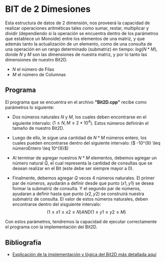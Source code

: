 # BIT de 2 Dimesiones

Esta estructura de datos de 2 dimensión, nos proveerá la capacidad de realizar operaciones aritméticas tales como sumar, restar, multiplicar y dividir (dependiendo si la operación se encuentra dentro de los parámetros que establece un Monoide) entre los elementos de una matriz, y que además tanto la actualización de un elemento, como de una consulta de una operación en un rango determinado (submatriz) en tiempo: $log(N*M)$, donde $N$ y $M$ son las dimensiones de nuestra matriz, y por lo tanto las dimensiones de nuestro Bit2D.

- $N$ el número de Filas
- $M$ el número de Columnas

## Programa

El programa que se encuentra en el archivo **"Bit2D.cpp"** recibe como parámetros lo siguiente:

- Dos números naturales $N$ y $M$, los cuales deben encontrarse en el siguiente intervalo: ($1 \leq N,M \leq 2*10^{4}$). Estos números definirán el tamaño de nuestro Bit2D.

- Luego de ello, le sigue una cantidad de $N * M$ números entero, los cuales pueden encontrarse dentro del siguiente intervalo: ($ -10^{9} \leq númeroEntero \leq 10^{9}$)

- Al terminar de agregar nuestros $N * M$ elementos, debemos agregar un número natural $Q$, el cual representa la cantidad de consultas que se desean realizar en el Bit (este debe ser siempre mayor a 0).

- Finalmente, debemos agregar $Q$ veces 4 números naturales. El primer par de números, ayudarán a definir desde que punto $(x1,y1)$ se desea formar la submatriz de consulta. Y el segundo par de números, ayudaran a definir hasta que punto $(x2,y2)$ se construirá nuestra submatriz de consulta. El valor de estos números naturales, deben encontrarse dentro del sisguiente intervalo:
  $$(1 \leq x1 \leq x2 \leq N ) AND (1 \leq y1 \leq y2 \leq M )$$

Con estos parámetros, tendremos la capacidad de ejecutar correctamente el programa con la implementación del Bit2D.

## Bibliografía

- [Explicación de la implementación y lógica del Bit2D más detallada aquí](https://www.youtube.com/watch?v=nFbfTiUQkOY)
